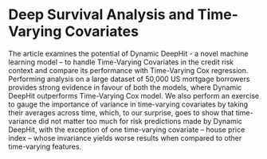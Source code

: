 # Deep Survival Analysis and Time-Varying Covariates
The article examines the potential of Dynamic DeepHit - a novel machine learning model – to handle Time-Varying Covariates in the credit risk context and compare its performance with Time-Varying Cox regression. Performing analysis on a large dataset of 50,000 US mortgage borrowers provides strong evidence in favour of both the models, where Dynamic DeepHit outperforms Time-Varying Cox model. We also perform an exercise to gauge the importance of variance in time-varying covariates by taking their averages across time, which, to our surprise, goes to show that time-variance did not matter too much for risk predictions made by Dynamic DeepHit, with the exception of one time-varying covariate – house price index – whose invariance yields worse results when compared to other time-varying features.
